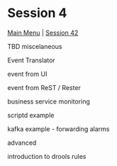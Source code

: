 # Session 4

[Main Menu](../README.md) | [Session 42](../session4/README.md)


TBD
miscelaneous

Event Translator

event from UI

event from ReST / Rester

business service monitoring

scriptd example

kafka example - forwarding alarms

advanced

introduction to drools rules
